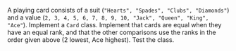 A playing card consists of a suit
(`"Hearts", "Spades", "Clubs", "Diamonds"`) and a value
(`2, 3, 4, 5, 6, 7, 8, 9, 10, "Jack", "Queen", "King", "Ace"`).
Implement a `Card` class. Implement that cards are equal when they have
an equal rank, and that the other comparisons use the ranks in the order
given above (2 lowest, Ace highest). Test the class.
